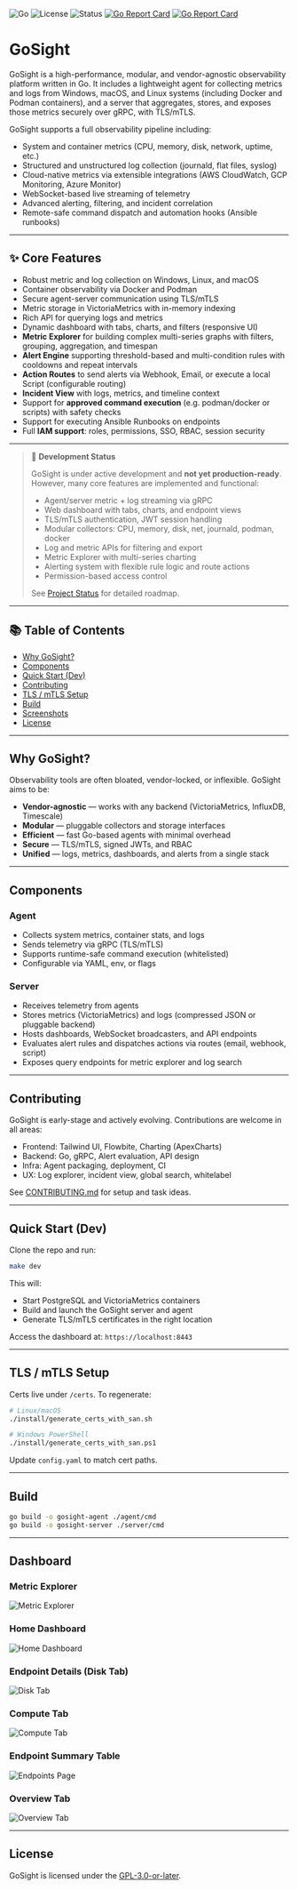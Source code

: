![Go](https://img.shields.io/badge/built%20with-Go-blue)  ![License](https://img.shields.io/github/license/aaronlmathis/gosight) ![Status](https://img.shields.io/badge/status-in--progress-yellow)  [![Go Report Card](https://goreportcard.com/badge/github.com/aaronlmathis/gosight/server)](https://goreportcard.com/report/github.com/aaronlmathis/gosight/server) [![Go Report Card](https://goreportcard.com/badge/github.com/aaronlmathis/gosight/agent)](https://goreportcard.com/report/github.com/aaronlmathis/gosight/agent) 
# GoSight

GoSight is a high-performance, modular, and vendor-agnostic observability platform written in Go. It includes a lightweight agent for collecting metrics and logs from Windows, macOS, and Linux systems (including Docker and Podman containers), and a server that aggregates, stores, and exposes those metrics securely over gRPC, with TLS/mTLS.

GoSight supports a full observability pipeline including:
- System and container metrics (CPU, memory, disk, network, uptime, etc.)
- Structured and unstructured log collection (journald, flat files, syslog)
- Cloud-native metrics via extensible integrations (AWS CloudWatch, GCP Monitoring, Azure Monitor)
- WebSocket-based live streaming of telemetry
- Advanced alerting, filtering, and incident correlation
- Remote-safe command dispatch and automation hooks (Ansible runbooks)

---

## ✨ Core Features

- Robust metric and log collection on Windows, Linux, and macOS  
- Container observability via Docker and Podman  
- Secure agent-server communication using TLS/mTLS  
- Metric storage in VictoriaMetrics with in-memory indexing  
- Rich API for querying logs and metrics  
- Dynamic dashboard with tabs, charts, and filters (responsive UI)  
- **Metric Explorer** for building complex multi-series graphs with filters, grouping, aggregation, and timespan  
- **Alert Engine** supporting threshold-based and multi-condition rules with cooldowns and repeat intervals  
- **Action Routes** to send alerts via Webhook, Email, or execute a local Script (configurable routing)  
- **Incident View** with logs, metrics, and timeline context  
- Support for **approved command execution** (e.g. podman/docker or scripts) with safety checks
- Support for executing Ansible Runbooks on endpoints  
- Full **IAM support**: roles, permissions, SSO, RBAC, session security  

---

> 🚧 **Development Status**
>
> GoSight is under active development and **not yet production-ready**. However, many core features are implemented and functional:
>
> - Agent/server metric + log streaming via gRPC  
> - Web dashboard with tabs, charts, and endpoint views  
> - TLS/mTLS authentication, JWT session handling  
> - Modular collectors: CPU, memory, disk, net, journald, podman, docker  
> - Log and metric APIs for filtering and export  
> - Metric Explorer with multi-series charting  
> - Alerting system with flexible rule logic and route actions  
> - Permission-based access control  
>
> See [Project Status](https://github.com/aaronlmathis/gosight/blob/main/PROJECT_STATUS.md) for detailed roadmap.

---

## 📚 Table of Contents
- [Why GoSight?](#why-gosight)  
- [Components](#components)  
- [Quick Start (Dev)](#quick-start-dev)  
- [Contributing](#contributing)  
- [TLS / mTLS Setup](#tls--mtls-setup)  
- [Build](#build)  
- [Screenshots](#dashboard)  
- [License](#license)  

---

## Why GoSight?

Observability tools are often bloated, vendor-locked, or inflexible. GoSight aims to be:

- **Vendor-agnostic** — works with any backend (VictoriaMetrics, InfluxDB, Timescale)  
- **Modular** — pluggable collectors and storage interfaces  
- **Efficient** — fast Go-based agents with minimal overhead  
- **Secure** — TLS/mTLS, signed JWTs, and RBAC  
- **Unified** — logs, metrics, dashboards, and alerts from a single stack  

---

## Components

### Agent
- Collects system metrics, container stats, and logs  
- Sends telemetry via gRPC (TLS/mTLS)  
- Supports runtime-safe command execution (whitelisted)  
- Configurable via YAML, env, or flags  

### Server
- Receives telemetry from agents  
- Stores metrics (VictoriaMetrics) and logs (compressed JSON or pluggable backend)  
- Hosts dashboards, WebSocket broadcasters, and API endpoints  
- Evaluates alert rules and dispatches actions via routes (email, webhook, script)  
- Exposes query endpoints for metric explorer and log search  

---

## Contributing

GoSight is early-stage and actively evolving. Contributions are welcome in all areas:

- Frontend: Tailwind UI, Flowbite, Charting (ApexCharts)  
- Backend: Go, gRPC, Alert evaluation, API design  
- Infra: Agent packaging, deployment, CI  
- UX: Log explorer, incident view, global search, whitelabel  

See [CONTRIBUTING.md](CONTRIBUTING.md) for setup and task ideas.

---

## Quick Start (Dev)

Clone the repo and run:

```bash
make dev
```

This will:
- Start PostgreSQL and VictoriaMetrics containers  
- Build and launch the GoSight server and agent  
- Generate TLS/mTLS certificates in the right location  

Access the dashboard at: `https://localhost:8443`

---

## TLS / mTLS Setup

Certs live under `/certs`. To regenerate:

```bash
# Linux/macOS
./install/generate_certs_with_san.sh

# Windows PowerShell
./install/generate_certs_with_san.ps1
```

Update `config.yaml` to match cert paths.

---

## Build

```bash
go build -o gosight-agent ./agent/cmd
go build -o gosight-server ./server/cmd
```

---

## Dashboard

### Metric Explorer  
![Metric Explorer](images/gosight-dev-live-Metric-Explorer.png)

### Home Dashboard  
![Home Dashboard](images/goSight-dev-live-dashboard-home.png)

### Endpoint Details (Disk Tab)  
![Disk Tab](images/goSight-dev-live-data-Disk-Endpoint-Detail-Page.jpeg)

### Compute Tab  
![Compute Tab](images/gosight-endpoint-details-compute-tab-live-data.jpeg)

### Endpoint Summary Table  
![Endpoints Page](images/gosight-dev-live-data-Endpoints-Page.png)

### Overview Tab  
![Overview Tab](images/goSight-dev-live-data-Overview-Page.png)

---

## License

GoSight is licensed under the [GPL-3.0-or-later](https://www.gnu.org/licenses/gpl-3.0.html).
